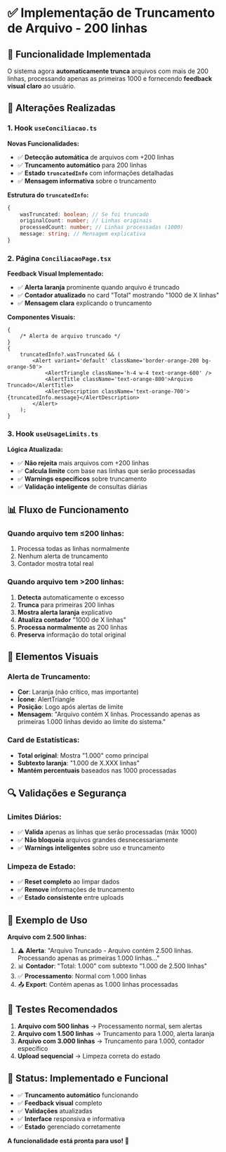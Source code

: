 # ✅ Implementação de Truncamento de Arquivo - 200 linhas

## 🎯 **Funcionalidade Implementada**

O sistema agora **automaticamente trunca** arquivos com mais de 200 linhas, processando apenas as primeiras 1000 e fornecendo **feedback visual claro** ao usuário.

## 🔧 **Alterações Realizadas**

### 1. **Hook `useConciliacao.ts`**

**Novas Funcionalidades:**

- ✅ **Detecção automática** de arquivos com +200 linhas
- ✅ **Truncamento automático** para 200 linhas
- ✅ **Estado `truncatedInfo`** com informações detalhadas
- ✅ **Mensagem informativa** sobre o truncamento

**Estrutura do `truncatedInfo`:**

```typescript
{
	wasTruncated: boolean; // Se foi truncado
	originalCount: number; // Linhas originais
	processedCount: number; // Linhas processadas (1000)
	message: string; // Mensagem explicativa
}
```

### 2. **Página `ConciliacaoPage.tsx`**

**Feedback Visual Implementado:**

- ✅ **Alerta laranja** prominente quando arquivo é truncado
- ✅ **Contador atualizado** no card "Total" mostrando "1000 de X linhas"
- ✅ **Mensagem clara** explicando o truncamento

**Componentes Visuais:**

```tsx
{
	/* Alerta de arquivo truncado */
}
{
	truncatedInfo?.wasTruncated && (
		<Alert variant='default' className='border-orange-200 bg-orange-50'>
			<AlertTriangle className='h-4 w-4 text-orange-600' />
			<AlertTitle className='text-orange-800'>Arquivo Truncado</AlertTitle>
			<AlertDescription className='text-orange-700'>{truncatedInfo.message}</AlertDescription>
		</Alert>
	);
}
```

### 3. **Hook `useUsageLimits.ts`**

**Lógica Atualizada:**

- ✅ **Não rejeita** mais arquivos com +200 linhas
- ✅ **Calcula limite** com base nas linhas que serão processadas
- ✅ **Warnings específicos** sobre truncamento
- ✅ **Validação inteligente** de consultas diárias

## 📊 **Fluxo de Funcionamento**

### **Quando arquivo tem ≤200 linhas:**

1. Processa todas as linhas normalmente
2. Nenhum alerta de truncamento
3. Contador mostra total real

### **Quando arquivo tem >200 linhas:**

1. **Detecta** automaticamente o excesso
2. **Trunca** para primeiras 200 linhas
3. **Mostra alerta laranja** explicativo
4. **Atualiza contador** "1000 de X linhas"
5. **Processa normalmente** as 200 linhas
6. **Preserva** informação do total original

## 🎨 **Elementos Visuais**

### **Alerta de Truncamento:**

- **Cor**: Laranja (não crítico, mas importante)
- **Ícone**: AlertTriangle
- **Posição**: Logo após alertas de limite
- **Mensagem**: "Arquivo contém X linhas. Processando apenas as primeiras 1.000 linhas devido ao limite do sistema."

### **Card de Estatísticas:**

- **Total original**: Mostra "1.000" como principal
- **Subtexto laranja**: "1.000 de X.XXX linhas"
- **Mantém percentuais** baseados nas 1000 processadas

## 🔍 **Validações e Segurança**

### **Limites Diários:**

- ✅ **Valida** apenas as linhas que serão processadas (máx 1000)
- ✅ **Não bloqueia** arquivos grandes desnecessariamente
- ✅ **Warnings inteligentes** sobre uso e truncamento

### **Limpeza de Estado:**

- ✅ **Reset completo** ao limpar dados
- ✅ **Remove** informações de truncamento
- ✅ **Estado consistente** entre uploads

## 📝 **Exemplo de Uso**

**Arquivo com 2.500 linhas:**

1. ⚠️ **Alerta**: "Arquivo Truncado - Arquivo contém 2.500 linhas. Processando apenas as primeiras 1.000 linhas..."
2. 📊 **Contador**: "Total: 1.000" com subtexto "1.000 de 2.500 linhas"
3. ✅ **Processamento**: Normal com 1.000 linhas
4. 📤 **Export**: Contém apenas as 1.000 linhas processadas

## 🧪 **Testes Recomendados**

1. **Arquivo com 500 linhas** → Processamento normal, sem alertas
2. **Arquivo com 1.500 linhas** → Truncamento para 1.000, alerta laranja
3. **Arquivo com 3.000 linhas** → Truncamento para 1.000, contador específico
4. **Upload sequencial** → Limpeza correta do estado

## 🚀 **Status: Implementado e Funcional**

- ✅ **Truncamento automático** funcionando
- ✅ **Feedback visual** completo
- ✅ **Validações** atualizadas
- ✅ **Interface** responsiva e informativa
- ✅ **Estado** gerenciado corretamente

**A funcionalidade está pronta para uso!** 🎉

